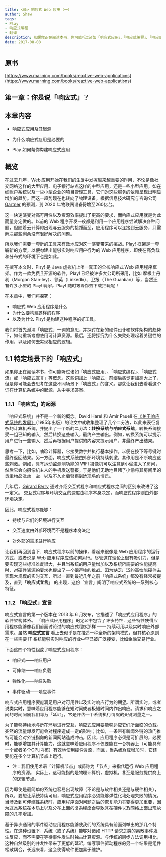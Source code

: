```yaml
---
title: <译> 响应式 Web 应用（一）
author: Shaw
tags:
- Play
- 响应式编程
- 翻译
description: 如果你正在阅读本书，你可能听过诸如「响应式应用」、「响应式编程」、「响应式流」或「响应式宣言」等概念。这些词加上「响应式」前缀后感觉更加高大上了，但是你可能会去思考在这些不同场景下「响应式」的含义。那就让我们去看看这个词在计算机系统中的起源，从中寻求答案。
date: 2017-08-08
---
```


## 原书

[https://www.manning.com/books/reactive-web-applications](https://www.manning.com/books/reactive-web-applications)

## 第一章：你是说「响应式」？

## 本章内容

- 响应式应用及其起源

- 为什么响应式应用是必要的

- Play 如何帮你构建响应式应用

## 概览

在过去几年，Web 应用开始在我们的生活中发挥越来越重要的作用，不论是像社交网络这样的大型应用、电子银行站点这样的中型应用，还是一些小型应用，如在线账户系统以及一些小型企业的项目管理工具，它们对这些服务的依赖呈现出明显增加的趋势。而这一趋势现在也转向了物理设备，根据信息技术研究与咨询公司 [Gartner](www.gartner.com/newsroom/id/2636073) 的预测，到 2020 年物联网设备将增至260亿台。

这一快速演变对高可用性以及资源效率提出了更高的要求，而响应式应用就是为此而量身定做的。以前的 Web 程序开发一般都是利用一个应用程序尝试解决各种问题，但随着云计算的出现与云服务的接踵而至，应用程序可以连接到云服务，只需解决那些剩余没有很好解决的问题。

所以我们需要一套新的工具来有效地应对这一演变带来的挑战。Play! 框架是一套崭新的方案，以便构建出能够实时响应用户行为的 Web 应用程序，即使在高负载和分布式的环境下也是如此。

在撰写本文时，Play! 是 Java 虚拟机上唯一真正的全栈响应式 Web 应用程序框架。作为一款免费且开源的软件，Play! 已经被许多大公司所采用，比如 摩根士丹利（Morgan Stan-ley）、领英（LinkedIn）、卫报（The Guardian）等，当然还有许多小型的 Play! 玩家。Play! 随时等着你去下载把玩呢！

在本章中，我们将探究：
- 响应式 Web 应用程序是什么
- 为什么要构建这样的程序
- 以及为什么 Play! 是构建这种程序的好工具。

我们将首先澄清「响应式」一词的意思，并探讨在新的硬件设计和软件架构的趋势下，如何重新考虑使用可计算资源。最后，还将探究为什么失败处理起着关键性的作用，以及如何去实现相应的逻辑。

## 1.1 特定场景下的「响应式」

如果你正在阅读本书，你可能听过诸如「响应式应用」、「响应式编程」、「响应式流」或「响应式宣言」等概念。这些词加上「响应式」前缀后感觉更加高大上了，但是你可能会去思考在这些不同场景下「响应式」的含义。那就让我们去看看这个词在计算机系统中的起源，从中寻求答案。

### 1.1.1 「响应式」的起源

「响应式系统」并不是一个新的概念。David Harel 和 Amir Pnueli 在[《关于响应式系统的发展》](http://mng.bz/p1n3)（1985年出版）的论文中就收集整理了几个二分法，以此来表征复杂的计算机系统，并提出了一个新的二分法：**转换系统与响应式系统**。转换系统接受一组已知的输入，然后转换这些输入，最终产生输出。例如，转换系统可以提示用户进行一些输入，然后再根据用户提供的内容来提示用户，并最终产出结果。

思考一下，比如，袖珍计算器，它接受数字并执行基本操作，以便在按下等号键时最终返回结果。另一方面，响应式系统由外部环境持续刺激，其作用是不断响应这些刺激。例如，具有运动监测测功能的 WIFI 摄像机可以注意到小偷进入了房间，然后它会向摄像机主人的手机发送警报，于是他们无助地目睹了小偷将其房间里的贵重物品洗劫一空，以及不久之后警察到达现场的情景。

几年后，[Gérard Berry](https://hal.inria.fr/inria-00075494/document) 通过介绍交互式程序和响应式程序之间的区别来改进了这一定义。 交互式程序与环境交互的速度由程序本身决定，而响应式程序则由外部环境决定。

因此，响应式程序能够：

- 持续与它们的环境进行交互

- 交互速度由外部环境而不是程序本身决定

- 对外部的需求进行响应

让我们再回到当下，响应式程序以前的操作，看起来很像是 Web 应用程序的运行方式，或者说是 Web 应用程序应该如何运行。尽管这在理论上很有吸引力，但是要实现这些标准难度很大，并且当系统的用户量增加以及系统所需要的性能提高时，对硬件资源的要求也提出了一个很严峻的挑战。因为缺乏广泛的高性能硬件去实现大规模的实时交互，所以一直到最近几年之前「响应式系统」都没有经常被提及，直到「**响应式宣言**」 的出现，这份「宣言」阐明了响应式系统的一系列核心特征。

### 1.1.2 「响应式」宣言

响应式宣言的第一个版本在 2013 年 6 月发布，它描述了「响应式应用程序」的软件架构体系。 「响应式应用程序」的定义中包含了许多特性，这些特性使得应用程序能够像我们前面讨论过的响应式程序那样 —— 持续可用以及实时响应外部需求。虽然 **响应式宣言** 看上去似乎是在描述一种全新的架构模式，但其核心原则在一些需要 IT 系统能够实时响应的行业中早已被广泛接受，比如金融交易行业。

下面这四个特性组成了响应式应用程序：

- 响应式——响应用户

- 可伸缩——响应负载

- 弹性化——响应失败

- 事件驱动——响应事件

响应式应用程序要能满足用户对可用性以及实时响应行为的期望。所谓实时，或者说类实时，意味着应用程序能够在短时间或者极短时间内作出响应。请求和响应之间的时间间隔我们称为「延迟」，它是评估一个系统执行情况的关键测量之一。

为了能够持续地与所在环境进行交互，响应式应用要能够适应它们所面临的负载。突然的流量爆发可能会对程序造成一定的影响；比如，一条带有新闻外链的热门推特可能会对外链指向的新闻网站造成冲击。因此，应用程序必须是可扩展的，必要时，能够增加其计算能力。这就意味着应用程序不仅要能在一台机器上（可能具有一个或者多个CPU内核）有效地使用硬件资源，而且，当系统负载增加时，它还要能在多个计算机节点上运行。

- 注：我们使用术语「计算机节点」或简称为「节点」来指代运行 Web 应用程序的资源。 实际上，这可能指的是物理计算机，虚拟机，甚至是服务提供商上的逻辑节点。

因为即使是最简单的系统也容易出现故障（不论是与软件相关还是与硬件相关），所以，要想让系统持续可用，响应式应用程序必须能够弹性化地处理失败的情况。当涉及到可伸缩性系统时，应用程序面对问题之后的恢复能力将变得更加重要，因为这类系统在本质上以及分布上面的复杂程度会导致其在硬件以及网络上面出现故障的几率增加。

基于异步通讯的事件驱动应用程序能够使我们的系统具有前面列举出的那几个特性。在这种设置下，系统（或子系统）能够对诸如 HTTP 请求之类的离散事件发生反应，而不需要在等待事件发生时独占计算资源。与传统的同步方法调用相比，这种自然级别的并发性带来了更低的延迟。编写事件驱动程序的另一个结果是组件松散耦合，长远来看，这会使得软件更加易于维护。
